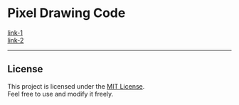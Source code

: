 # Pixel Drawing Code

[link-1](https://pixel-art.hamusata.f5.si/)  
[link-2](https://hamuzon.github.io/pixel-art/)

---

## License

This project is licensed under the [MIT License](https://opensource.org/licenses/MIT).  
Feel free to use and modify it freely.
